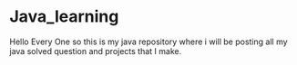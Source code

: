 # Java_learning
Hello Every One so this is my java repository where i will be posting all my java solved question and projects that I make. 
